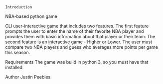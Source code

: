     Introduction

NBA-based python game

CLI user-interactive game that includes two features. The first feature prompts the user to enter the name of their favorite NBA player and provides them with basic information about that player or their team. The second feature is an interactive game - Higher or Lower. The user must compare two NBA players and guess who averages more points per game this season.

Requirements The game was build in python 3, so you must have that installed

Author Justin Peebles
